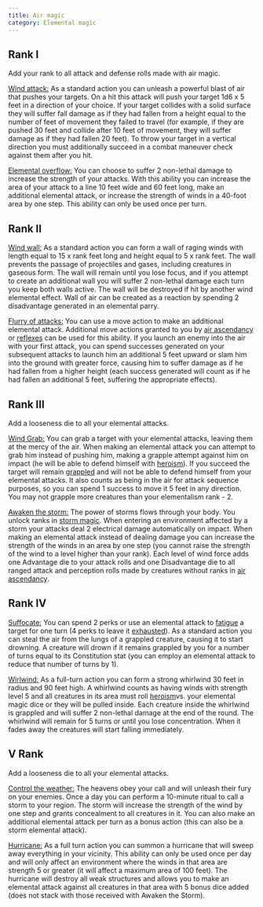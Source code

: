 ```yaml
---
title: Air magic
category: Elemental magic
---
```

## Rank I 

Add your rank to all attack and defense rolls made with air magic.

<u>Wind attack:</u> As a standard action you can unleash a powerful blast of air that pushes your targets. On a hit this attack will push your target 1d6 x 5 feet in a direction of your choice. If your target collides with a solid surface they will suffer fall damage as if they had fallen from a height equal to the number of feet of movement they failed to travel (for example, if they are pushed 30 feet and collide after 10 feet of movement, they will suffer damage as if they had fallen 20 feet). To throw your target in a vertical direction you must additionally succeed in a combat maneuver check against them after you hit.

<u>Elemental overflow:</u> You can choose to suffer 2 non-lethal damage to increase the strength of your attacks. With this ability you can increase the area of your attack to a line 10 feet wide and 60 feet long, make an additional elemental attack, or increase the strength of winds in a 40-foot area by one step. This ability can only be used once per turn.

## Rank II

<u>Wind wall:</u> As a standard action you can form a wall of raging winds with length equal to 15 x rank feet long and height equal to 5 x rank feet. The wall prevents the passage of projectiles and gases, including creatures in gaseous form. The wall will remain until you lose focus, and if you attempt to create an additional wall you will suffer 2 non-lethal damage each turn you keep both walls active. The wall will be destroyed if hit by another wind elemental effect. Wall of air can be created as a reaction by spending 2 disadvantage generated in an elemental parry.

<u>Flurry of attacks:</u> You can use a move action to make an additional elemental attack. Additional move actions granted to you by [air ascendancy](https://raldamain.com/rules/Rangos/Ascendencias/ascendencia%20de%20fuego.html) or [reflexes](https://raldamain.com/rules/Rangos/Combate/reflejos.html) can be used for this ability. If you launch an enemy into the air with your first attack, you can spend successes generated on your subsequent attacks to launch him an additional 5 feet upward or slam him into the ground with greater force, causing him to suffer damage as if he had fallen from a higher height (each success generated will count as if he had fallen an additional 5 feet, suffering the appropriate effects).

## Rank III 

Add a looseness die to all your elemental attacks. 

<u>Wind Grab:</u> You can grab a target with your elemental attacks, leaving them at the mercy of the air. When making an elemental attack you can attempt to grab him instead of pushing him, making a grapple attempt against him on impact (he will be able to defend himself with [heroism](https://raldamain.com/rules/Crear%20personajes/talentos.html#hero%C3%ADsmo-fue)). If you succeed the target will remain [grappled](https://raldamain.com/rules/Reglas%20principales/Efectos%20de%20estado.html#agarrada) and will not be able to defend himself from your elemental attacks. It also counts as being in the air for attack sequence purposes, so you can spend 1 success to move it 5 feet in any direction. You may not grapple more creatures than your elementalism rank - 2.

<u>Awaken the storm:</u> The power of storms flows through your body. You unlock ranks in [storm magic](https://raldamain.com/rules/Rangos/Elementalismo/magia%20de%20tormenta.html). When entering an environment affected by a storm your attacks deal 2 electrical damage automatically on impact. When making an elemental attack instead of dealing damage you can increase the strength of the winds in an area by one step (you cannot raise the strength of the wind to a level higher than your rank). Each level of wind force adds one Advantage die to your attack rolls and one Disadvantage die to all ranged attack and perception rolls made by creatures without ranks in [air ascendancy](https://raldamain.com/rules/Rangos/Ascendencias/ascendencia%20de%20aire.html).

## Rank IV 

<u>Suffocate:</u> You can spend 2 perks or use an elemental attack to [fatigue](https://raldamain.com/rules/Reglas%20principales/Efectos%20de%20estado.html#fatigada) a target for one turn (4 perks to leave it [exhausted](https://raldamain.com/rules/Reglas%20principales/Efectos%20de%20estado.html#exhausta)). As a standard action you can steal the air from the lungs of a grappled creature, causing it to start drowning. A creature will drown if it remains grappled by you for a number of turns equal to its Constitution stat (you can employ an elemental attack to reduce that number of turns by 1).

<u>Wirlwind:</u> As a full-turn action you can form a strong whirlwind 30 feet in radius and 90 feet high. A whirlwind counts as having winds with strength level 5 and all creatures in its area must roll [heroism](https://raldamain.com/rules/Crear%20personajes/talentos.html#hero%C3%ADsmo-fue)vs. your elemental magic dice or they will be pulled inside. Each creature inside the whirlwind is grappled and will suffer 2 non-lethal damage at the end of the round. The whirlwind will remain for 5 turns or until you lose concentration. When it fades away the creatures will start falling immediately.

## V Rank 

Add a looseness die to all your elemental attacks. 

<u>Control the weather:</u> The heavens obey your call and will unleash their fury on your enemies. Once a day you can perform a 10-minute ritual to call a storm to your region. The storm will increase the strength of the wind by one step and grants concealment to all creatures in it. You can also make an additional elemental attack per turn as a bonus action (this can also be a storm elemental attack). 

<u>Hurricane:</u> As a full turn action you can summon a hurricane that will sweep away everything in your vicinity. This ability can only be used once per day and will only affect an environment where the winds in that area are strength 5 or greater (it will affect a maximum area of 100 feet). The hurricane will destroy all weak structures and allows you to make an elemental attack against all creatures in that area with 5 bonus dice added (does not stack with those received with Awaken the Storm).
